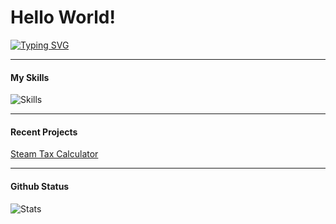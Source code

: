 # Hello World!

[![Typing SVG](https://readme-typing-svg.demolab.com?font=Fira+Code&pause=1000&random=false&width=435&lines=iPig+here)](https://git.io/typing-svg)

---

#### My Skills

![Skills](https://skillicons.dev/icons?i=py,go,java,cpp,kotlin,react)
 
---

#### Recent Projects

[Steam Tax Calculator](https://github.com/ipigtw/steam-tax-calculator)

---

#### Github Status

![Stats](https://github-readme-stats.vercel.app/api?username=ipigtw&show_icons=true&theme=dark)
